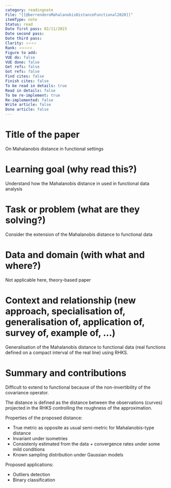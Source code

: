 ```yaml
---
category: readingnote
File: "[[@berrenderoMahalanobisDistanceFunctional2020]]"
itemType: note
Status: read
Date first pass: 02/11/2023
Date second pass: 
Date third pass: 
Clarity: ⭐️⭐️⭐️⭐️
Rank: ⭐️⭐️⭐️⭐️⭐️
Figure to add: 
VUE do: false
VUE done: false
Get refs: false
Got refs: false
Find cites: false
Finish cites: false
To be read in details: true
Read in details: false
To be re-implement: true
Re-implemented: false
Write article: false
Done article: false
---
```

# Title of the paper

On Mahalanobis distance in functional settings

# Learning goal (why read this?)

Understand how the Mahalanobis distance in used in functional data analysis

# Task or problem (what are they solving?)

Consider the extension of the Mahalanobis distance to functional data

# Data and domain (with what and where?)

Not applicable here, theory-based paper

# Context and relationship (new approach, specialisation of, generalisation of, application of, survey of, example of, ...)

Generalisation of the Mahalanobis distance to functional data (real functions defined on a compact interval of the real line) using RHKS.

# Summary and contributions

Difficult to extend to functional because of the non-invertibility of the covariance operator.

The distance is defined as the distance between the observations (curves) projected in the RHKS controlling the roughness of the approximation.

Properties of the proposed distance:
* True metric as opposite as usual semi-metric for Mahalanobis-type distance
* Invariant under isometries
* Consistenly estimated from the data + convergence rates under some mild conditions
* Known sampling distribution under Gaussian models

Proposed applications:
- Outliers detection
- Binary classification

